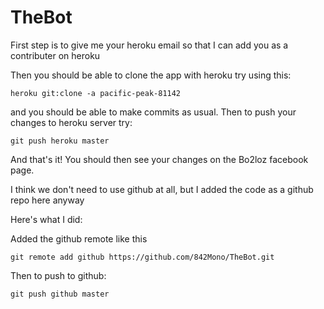 # TheBot

First step is to give me your heroku email so that I can add you as a contributer on heroku

Then you should be able to clone the app with heroku try using this:

`heroku git:clone -a pacific-peak-81142`

and you should be able to make commits as usual. Then to push your changes to heroku server try:

`git push heroku master`

And that's it! You should then see your changes on the Bo2loz facebook page.

I think we don't need to use github at all, but I added the code as a github repo here anyway

Here's what I did:

Added the github remote like this

`git remote add github https://github.com/842Mono/TheBot.git`

Then to push to github:

`git push github master`
